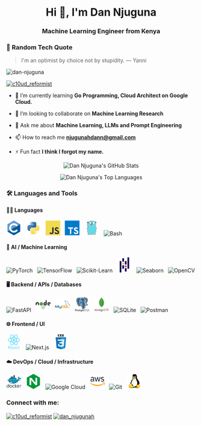 <h1 align="center">Hi 👋, I'm Dan Njuguna</h1>
<h3 align="center">Machine Learning Engineer from Kenya</h3>

### 🤖 Random Tech Quote

<!-- QUOTE_START -->
> I'm an optimist by choice not by stupidity. — Yanni
<!-- QUOTE_END -->


<p align="left"> <img src="https://komarev.com/ghpvc/?username=dan-njuguna&label=Profile%20views&color=0e75b6&style=flat" alt="dan-njuguna" /> </p>

<!-- <p align="left"> <a href="https://github.com/ryo-ma/github-profile-trophy"><img src="https://github-profile-trophy.vercel.app/?username=dan-njuguna" alt="dan-njuguna" /></a> </p>  -->

<p align="left"> <a href="https://twitter.com/c10ud_reformist" target="blank"><img src="https://img.shields.io/twitter/follow/c10ud_reformist?logo=twitter&style=for-the-badge" alt="c10ud_reformist" /></a> </p>

- 🌱 I’m currently learning **Go Programming, Cloud Architect on Google Cloud.**

- 👯 I’m looking to collaborate on **Machine Learning Research**

- 💬 Ask me about **Machine Learning, LLMs and Prompt Engineering**

- 📫 How to reach me **njugunahdann@gmail.com**

- ⚡ Fun fact **I think I forgot my name.**

<p align="center">
  <img src="https://github-readme-stats.vercel.app/api?username=Dan-njuguna&show_icons=true&count_private=true&hide=issues&theme=radical" alt="Dan Njuguna's GitHub Stats" />
</p>

<p align="center">
  <img src="https://github-readme-stats.vercel.app/api/top-langs/?username=Dan-njuguna&layout=compact&theme=radical" alt="Dan Njuguna's Top Languages" />
</p>

<!-- ![Dan-njuguna's Stats](https://github-readme-stats.vercel.app/api?username=Dan-njuguna&theme=vue-dark&show_icons=true&hide_border=false&count_private=true)
![Dan-njuguna's Streak](https://github-readme-streak-stats.herokuapp.com/?user=Dan-njuguna&theme=vue-dark&hide_border=false)
![Dan-njuguna's Top Languages](https://github-readme-stats.vercel.app/api/top-langs/?username=Dan-njuguna&theme=vue-dark&show_icons=true&hide_border=false&layout=compact) -->

### 🛠️ Languages and Tools

#### 👨‍💻 Languages  
<p align="left">
  <img src="https://raw.githubusercontent.com/devicons/devicon/master/icons/c/c-original.svg" alt="C" width="40" height="40"/> &nbsp;
  <img src="https://raw.githubusercontent.com/devicons/devicon/master/icons/python/python-original.svg" alt="Python" width="40" height="40"/> &nbsp;
  <img src="https://raw.githubusercontent.com/devicons/devicon/master/icons/javascript/javascript-original.svg" alt="JavaScript" width="40" height="40"/> &nbsp;
  <img src="https://raw.githubusercontent.com/devicons/devicon/master/icons/typescript/typescript-original.svg" alt="TypeScript" width="40" height="40"/> &nbsp;
  <img src="https://raw.githubusercontent.com/devicons/devicon/master/icons/go/go-original.svg" alt="Go" width="40" height="40"/> &nbsp;
  <img src="https://www.vectorlogo.zone/logos/gnu_bash/gnu_bash-icon.svg" alt="Bash" width="40" height="40"/>
</p>

#### 🧠 AI / Machine Learning  
<p align="left">
  <img src="https://www.vectorlogo.zone/logos/pytorch/pytorch-icon.svg" alt="PyTorch" width="40" height="40"/> &nbsp;
  <img src="https://www.vectorlogo.zone/logos/tensorflow/tensorflow-icon.svg" alt="TensorFlow" width="40" height="40"/> &nbsp;
  <img src="https://upload.wikimedia.org/wikipedia/commons/0/05/Scikit_learn_logo_small.svg" alt="Scikit-Learn" width="40" height="40"/> &nbsp;
  <img src="https://raw.githubusercontent.com/devicons/devicon/2ae2a900d2f041da66e950e4d48052658d850630/icons/pandas/pandas-original.svg" alt="Pandas" width="40" height="40"/> &nbsp;
  <img src="https://seaborn.pydata.org/_images/logo-mark-lightbg.svg" alt="Seaborn" width="40" height="40"/> &nbsp;
  <img src="https://www.vectorlogo.zone/logos/opencv/opencv-icon.svg" alt="OpenCV" width="40" height="40"/>
</p>

#### 🖥️ Backend / APIs / Databases  
<p align="left">
  <img src="https://cdn.jsdelivr.net/gh/devicons/devicon/icons/fastapi/fastapi-original.svg" alt="FastAPI" width="40" height="40"/> &nbsp;
  <img src="https://raw.githubusercontent.com/devicons/devicon/master/icons/nodejs/nodejs-original-wordmark.svg" alt="Node.js" width="40" height="40"/> &nbsp;
  <img src="https://raw.githubusercontent.com/devicons/devicon/master/icons/mysql/mysql-original-wordmark.svg" alt="MySQL" width="40" height="40"/> &nbsp;
  <img src="https://raw.githubusercontent.com/devicons/devicon/master/icons/postgresql/postgresql-original-wordmark.svg" alt="PostgreSQL" width="40" height="40"/> &nbsp;
  <img src="https://raw.githubusercontent.com/devicons/devicon/master/icons/mongodb/mongodb-original-wordmark.svg" alt="MongoDB" width="40" height="40"/> &nbsp;
  <img src="https://www.vectorlogo.zone/logos/sqlite/sqlite-icon.svg" alt="SQLite" width="40" height="40"/> &nbsp;
  <img src="https://www.vectorlogo.zone/logos/getpostman/getpostman-icon.svg" alt="Postman" width="40" height="40"/>
</p>

#### 🌐 Frontend / UI  
<p align="left">
  <img src="https://raw.githubusercontent.com/devicons/devicon/master/icons/react/react-original-wordmark.svg" alt="React" width="40" height="40"/> &nbsp;
  <img src="https://cdn.worldvectorlogo.com/logos/nextjs-2.svg" alt="Next.js" width="40" height="40"/> &nbsp;
  <img src="https://raw.githubusercontent.com/devicons/devicon/master/icons/css3/css3-original-wordmark.svg" alt="CSS3" width="40" height="40"/>
</p>

#### ☁️ DevOps / Cloud / Infrastructure  
<p align="left">
  <img src="https://raw.githubusercontent.com/devicons/devicon/master/icons/docker/docker-original-wordmark.svg" alt="Docker" width="40" height="40"/> &nbsp;
  <img src="https://raw.githubusercontent.com/devicons/devicon/master/icons/nginx/nginx-original.svg" alt="Nginx" width="40" height="40"/> &nbsp;
  <img src="https://www.vectorlogo.zone/logos/google_cloud/google_cloud-icon.svg" alt="Google Cloud" width="40" height="40"/> &nbsp;
  <img src="https://raw.githubusercontent.com/devicons/devicon/master/icons/amazonwebservices/amazonwebservices-original-wordmark.svg" alt="AWS" width="40" height="40"/> &nbsp;
  <img src="https://www.vectorlogo.zone/logos/git-scm/git-scm-icon.svg" alt="Git" width="40" height="40"/> &nbsp;
  <img src="https://raw.githubusercontent.com/devicons/devicon/master/icons/linux/linux-original.svg" alt="Linux" width="40" height="40"/>
</p>



<h3 align="left">Connect with me:</h3>
<p align="left">
<a href="https://twitter.com/c10ud_reformist" target="blank"><img align="center" src="https://raw.githubusercontent.com/rahuldkjain/github-profile-readme-generator/master/src/images/icons/Social/twitter.svg" alt="c10ud_reformist" height="30" width="40" /></a>
<a href="https://instagram.com/dan_njugunah" target="blank"><img align="center" src="https://raw.githubusercontent.com/rahuldkjain/github-profile-readme-generator/master/src/images/icons/Social/instagram.svg" alt="dan_njugunah" height="30" width="40" /></a>
</p>
